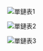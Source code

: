 ![單鏈表1](https://github.com/user-attachments/assets/22dd3baa-0a83-4659-9ab9-f2657016029c)

![單鏈表2](https://github.com/user-attachments/assets/7acb93c7-b620-4656-927e-de4e41cd7eee)

![單鏈表3](https://github.com/user-attachments/assets/091e7fea-764e-45cb-bb5d-272a42b619c7)
